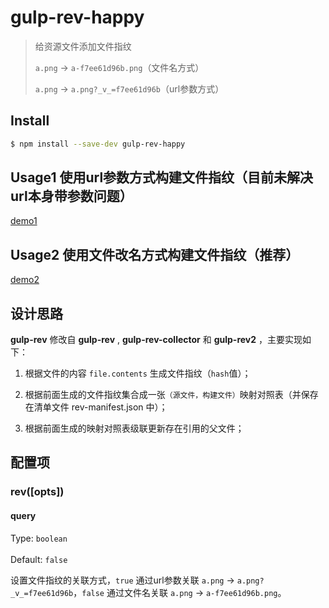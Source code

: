 # gulp-rev-happy  
  
> 给资源文件添加文件指纹  
>  
> `a.png` → `a-f7ee61d96b.png`（文件名方式）  
>  
> `a.png` → `a.png?_v_=f7ee61d96b`（url参数方式）  
  
## Install  
```bash  
$ npm install --save-dev gulp-rev-happy  
```  
## Usage1 使用url参数方式构建文件指纹（目前未解决url本身带参数问题）  
  
[demo1](demo1.js)  
  
  
## Usage2 使用文件改名方式构建文件指纹（推荐）  
  
[demo2](demo2.js)  
  
  
  
## 设计思路  
**gulp-rev** 修改自 **gulp-rev** , **gulp-rev-collector** 和 **gulp-rev2** ，主要实现如下：  
  
1. 根据文件的内容 `file.contents` 生成文件指纹（`hash`值）；  
  
2. 根据前面生成的文件指纹集合成一张`（源文件，构建文件）`映射对照表（并保存在清单文件 rev-manifest.json 中）；  
  
3. 根据前面生成的映射对照表级联更新存在引用的父文件；  
  
## 配置项  
  
### rev([opts])  
  
#### query  
  
Type: `boolean`<br>  
Default: `false`  
  
设置文件指纹的关联方式，`true` 通过url参数关联 `a.png` → `a.png?_v_=f7ee61d96b`，`false` 通过文件名关联 `a.png` → `a-f7ee61d96b.png`。  
  
